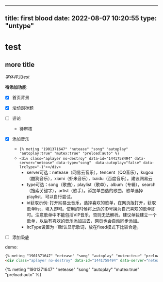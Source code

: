 
---
title: first blood
date: 2022-08-07 10:20:55
type: "untype"
---

# test

## more title

*字体样式test*


**待添加功能**

- [x] 首页背景
- [x] 滚动副标题
- [ ] 评论
    - 待审核
- [x] 添加音乐
  - `{% meting "1901371647" "netease" "song" "autoplay" "autoplay:true" "mutex:true" "preload:auto" %}`
  - `<div class="aplayer no-destroy" data-id="1441758494" data-server="netease" data-type="song"  data-autoplay="false" data-lrcType="-1"></div>`
    - server可选：netease（网易云音乐），tencent（QQ音乐），kugou（酷狗音乐），xiami（虾米音乐），baidu（百度音乐）。建议网易云
    - type可选：song（歌曲），playlist（歌单），album（专辑），search（搜索关键字），artist（歌手）。添加单曲选的歌曲，歌单选择playlist，可以自行尝试。
    - id获取示例: 打开网易云音乐，选择喜欢的歌单，在网页版打开，获取歌单list，填入即可。使用的时候将上边的ID号换为自己喜欢的歌单即可。注意歌单中不能包括VIP音乐，否则无法解析。建议单独建立一个歌单，以后有喜欢的音乐添加进去，网页也会自动同步添加。
    - lrcType设置为 -1默认显示歌词，放在fixed模式下比较合适。
- [ ] 添加吸底


demo:

```md
{% meting "1901371647" "netease" "song" "autoplay" "mutex:true" "preload:auto" %}
<div class="aplayer no-destroy" data-id="1441758494" data-server="netease" data-type="song" data-autoplay="false" data-lrcType="-1"></div>
```

{% meting "1901371647" "netease" "song" "autoplay" "mutex:true" "preload:auto" %}
<div class="aplayer no-destroy" data-id="1441758494" data-server="netease" data-type="song" data-autoplay="false" data-lrcType="-1"></div>


